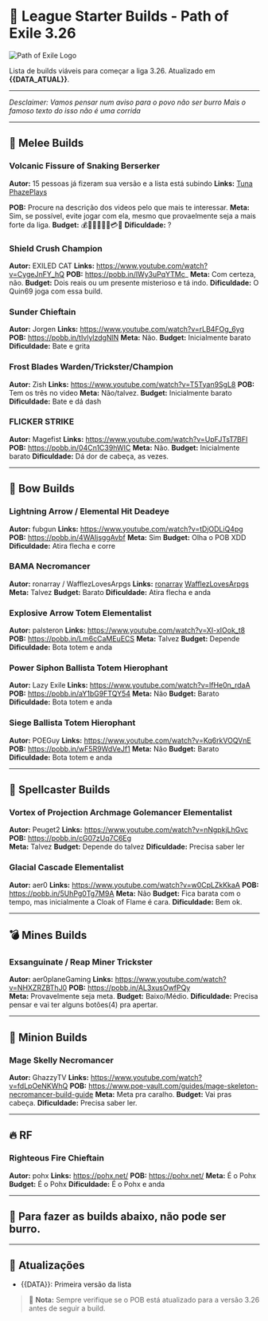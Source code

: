 # 🚀 League Starter Builds - Path of Exile 3.26

![Path of Exile Logo](https://www.poewiki.net/images/2/2c/Secrets_Expansion_logo.png)

Lista de builds viáveis para começar a liga 3.26. Atualizado em **{{DATA_ATUAL}}**.

---
*Desclaimer: Vamos pensar num aviso para o povo não ser burro* 
*Mais o famoso texto do isso não é uma corrida* 

---

## 🔨 Melee Builds

### Volcanic Fissure of Snaking Berserker 

**Autor:** 15 pessoas já fizeram sua versão e a lista está subindo 
**Links:** 
[Tuna](https://www.youtube.com/watch?v=YYtbD5vgxLQ)
[PhazePlays](https://www.youtube.com/watch?v=khR0v6JMMJo)

**POB:** Procure na descrição dos videos pelo que mais te interessar. 
**Meta:** Sim, se possível, evite jogar com ela, mesmo que provaelmente seja a mais forte da liga.
**Budget:** 💰💸💵💶💴💷💳🚀
**Dificuldade:** ?

### Shield Crush Champion

**Autor:** EXILED CAT
**Links:** https://www.youtube.com/watch?v=CygeJnFY_hQ
**POB:** https://pobb.in/lWy3uPqYTMc_
**Meta:** Com certeza, não.
**Budget:** Dois reais ou um presente misterioso e tá indo.
**Dificuldade:** O Quin69 joga com essa build.

### Sunder Chieftain

**Autor:** Jorgen
**Links:** https://www.youtube.com/watch?v=rLB4FOg_6yg
**POB:** https://pobb.in/tIvlylzdgNlN
**Meta:** Não.
**Budget:** Inicialmente barato
**Dificuldade:** Bate e grita

### Frost Blades Warden/Trickster/Champion 

**Autor:** Zish
**Links:** https://www.youtube.com/watch?v=T5Tyan9SgL8
**POB:** Tem os três no video
**Meta:** Não/talvez.
**Budget:** Inicialmente barato
**Dificuldade:** Bate e dá dash

### FLICKER STRIKE 

**Autor:** Magefist
**Links:** https://www.youtube.com/watch?v=UpFJTsT7BFI
**POB:** https://pobb.in/04Cn1C39hWIC
**Meta:** Não.
**Budget:** Inicialmente barato
**Dificuldade:** Dá dor de cabeça, as vezes.

___

## 🏹 Bow Builds

### Lightning Arrow / Elemental Hit Deadeye 

**Autor:** fubgun
**Links:** https://www.youtube.com/watch?v=tDjODLiQ4pg
**POB:** https://pobb.in/4WAIjsggAvbf
**Meta:** Sim
**Budget:** Olha o POB XDD
**Dificuldade:** Atira flecha e corre

### BAMA Necromancer

**Autor:** ronarray / WafflezLovesArpgs 
**Links:** 
[ronarray](https://www.youtube.com/watch?v=fv_ifkdhFLc)
[WafflezLovesArpgs](https://www.youtube.com/watch?v=sF9V_XDh32A)
**Meta:** Talvez
**Budget:** Barato
**Dificuldade:** Atira flecha e anda

### Explosive Arrow Totem Elementalist

**Autor:** palsteron
**Links:** https://www.youtube.com/watch?v=XI-xIOok_t8
**POB:** https://pobb.in/Lm6cCaMEuECS
**Meta:** Talvez
**Budget:** Depende
**Dificuldade:** Bota totem e anda

### Power Siphon Ballista Totem Hierophant

**Autor:** Lazy Exile
**Links:** https://www.youtube.com/watch?v=lfHe0n_rdaA
**POB:** https://pobb.in/aY1bG9FTQY54
**Meta:** Não
**Budget:** Barato
**Dificuldade:** Bota totem e anda

### Siege Ballista Totem Hierophant

**Autor:** POEGuy
**Links:** https://www.youtube.com/watch?v=Kq6rkVOQVnE
**POB:** https://pobb.in/wF5R9WdVeJf1
**Meta:** Não
**Budget:** Barato
**Dificuldade:** Bota totem e anda


---

## 🔮 Spellcaster Builds


### Vortex of Projection Archmage Golemancer Elementalist

**Autor:** Peuget2
**Links:** https://www.youtube.com/watch?v=nNgpkjLhGvc
**POB:** https://pobb.in/cG07zUq7C6Eg  
**Meta:** Talvez
**Budget:** Depende do talvez
**Dificuldade:** Precisa saber ler

### Glacial Cascade Elementalist

**Autor:** aer0
**Links:** https://www.youtube.com/watch?v=w0CpLZkKkaA
**POB:** https://pobb.in/5UhPg0Tg7M9A
**Meta:** Não
**Budget:** Fica barata com o tempo, mas inicialmente a Cloak of Flame é cara.
**Dificuldade:** Bem ok.




---

## 💣 Mines Builds

### Exsanguinate / Reap Miner Trickster

**Autor:** aer0planeGaming 
**Links:** https://www.youtube.com/watch?v=NHXZRZBThJ0
**POB:** https://pobb.in/AL3xusOwfPQy   
**Meta:** Provavelmente seja meta.
**Budget:** Baixo/Médio.
**Dificuldade:** Precisa pensar e vai ter alguns botões(4) pra apertar.

---

## 🦄 Minion Builds

### Mage Skelly Necromancer

**Autor:** GhazzyTV 
**Links:** https://www.youtube.com/watch?v=fdLpOeNKWhQ
**POB:** https://www.poe-vault.com/guides/mage-skeleton-necromancer-build-guide
**Meta:** Meta pra caralho.
**Budget:** Vai pras cabeça.
**Dificuldade:** Precisa saber ler.

---

## 🔥  RF

### Righteous Fire Chieftain

**Autor:** pohx 
**Links:** https://pohx.net/
**POB:** https://pohx.net/
**Meta:** É o Pohx
**Budget:** É o Pohx
**Dificuldade:** É o Pohx e anda

---

## 🧠 Para fazer as builds abaixo, não pode ser burro.




---

## 🔄 Atualizações
- {{DATA}}: Primeira versão da lista

> 📝 **Nota:** Sempre verifique se o POB está atualizado para a versão 3.26 antes de seguir a build.